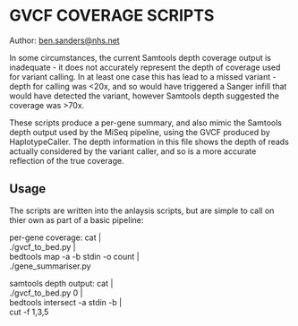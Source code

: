 GVCF COVERAGE SCRIPTS
=====================

Author: ben.sanders@nhs.net

In some circumstances, the current Samtools depth coverage output is inadequate - it
does not accurately represent the depth of coverage used for variant calling. In at
least one case this has lead to a missed variant - depth for calling was <20x, and so
would have triggered a Sanger infill that would have detected the variant, however 
Samtools depth suggested the coverage was >70x.

These scripts produce a per-gene summary, and also mimic the Samtools depth output used
by the MiSeq pipeline, using the GVCF produced by HaplotypeCaller. The depth information 
in this file shows the depth of reads actually considered by the variant caller, and so 
is a more accurate reflection of the true coverage.

Usage
-----

The scripts are written into the anlaysis scripts, but are simple to call on thier own
as part of a basic pipeline:

per-gene coverage:
cat <vcf> | \
./gvcf_to_bed.py <mindp DEFAULT=20> | \
bedtools map -a <roi bed> -b stdin -o count | \
./gene_summariser.py 

samtools depth output:
cat <vcf> | \
./gvcf_to_bed.py 0 | \
bedtools intersect -a stdin -b <roi bed> | \
cut -f 1,3,5